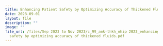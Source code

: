 ```yaml
---
title: Enhancing Patient Safety by Optimizing Accuracy of Thickened Fluids Preparation
date: 2023-09-01
layout: file
description: ""
image: ""
file_url: /files/Sep 2023 to Nov 2023/c_99_amk-thkh_nhip 2023_enhancing patient
  safety by optimizing accuracy of thickened fluids.pdf
---
```

